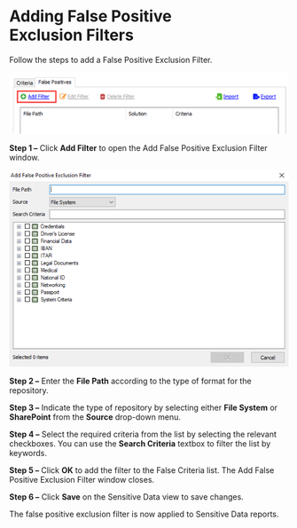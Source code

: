 # Adding False Positive Exclusion Filters

Follow the steps to add a False Positive Exclusion Filter.

![Add Filter on False Positives tab](/static/img/product_docs/accessanalyzer/accessanalyzer/enterpriseauditor/admin/settings/sensitivedata/exclusions/addfilter.png)

__Step 1 –__ Click __Add Filter__ to open the Add False Positive Exclusion Filter window.

![Add False Positive Exclusion Filter window](/static/img/product_docs/accessanalyzer/accessanalyzer/enterpriseauditor/admin/settings/sensitivedata/exclusions/addexclusionfilterwindow.png)

__Step 2 –__ Enter the __File Path__ according to the type of format for the repository.

__Step 3 –__ Indicate the type of repository by selecting either __File System__ or __SharePoint__ from the __Source__ drop-down menu.

__Step 4 –__ Select the required criteria from the list by selecting the relevant checkboxes. You can use the __Search Criteria__ textbox to filter the list by keywords.

__Step 5 –__ Click __OK__ to add the filter to the False Criteria list. The Add False Positive Exclusion Filter window closes.

__Step 6 –__ Click __Save__ on the Sensitive Data view to save changes.

The false positive exclusion filter is now applied to Sensitive Data reports.
